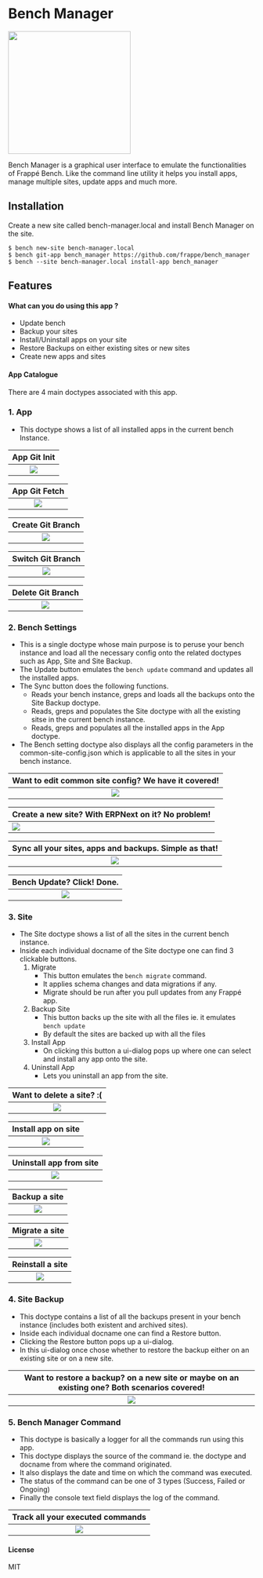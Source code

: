 # Bench Manager
<img src="bench_manager/public/images/fa-gamepad.svg" width="250">

Bench Manager is a graphical user interface to emulate the functionalities of Frappé Bench. Like the command line utility it helps you install apps, manage multiple sites, update apps and much more.

## Installation

Create a new site called bench-manager.local and install Bench Manager on the site. 

```
$ bench new-site bench-manager.local
$ bench git-app bench_manager https://github.com/frappe/bench_manager
$ bench --site bench-manager.local install-app bench_manager
```

## Features

#### What can you do using this app ?
- Update bench
- Backup your sites
- Install/Uninstall apps on your site
- Restore Backups on either existing sites or new sites
- Create new apps and sites

#### App Catalogue

There are 4 main doctypes associated with this app. 

### 1. App

- This doctype shows a list of all installed apps in the current bench Instance.

| App Git Init                                   |
| :--------------------------------------------: |
| ![](bench_manager/public/images/app-init.gif)  |

| App Git Fetch                                        |
| :--------------------------------------------------: |
| ![](bench_manager/public/images/app-fetch.gif)   |

| Create Git Branch                                   |
| :-------------------------------------------------: |
| ![](bench_manager/public/images/app-new_branch.gif) |

| Switch Git Branch                                      |
| :---------------------------------------------------:  |
| ![](bench_manager/public/images/app-switch_branch.gif) |

| Delete Git Branch                                             |
| :-----------------------------------------------------------: |
| ![](bench_manager/public/images/app-delete_branch.gif)        |

### 2. Bench Settings

- This is a single doctype whose main purpose is to peruse your bench instance and load all the necessary config onto the related doctypes such as App, Site and Site Backup.
- The Update button emulates the ``` bench update ``` command and updates all the installed apps.
- The Sync button does the following functions.
  - Reads your bench instance, greps and loads all the backups onto the Site Backup doctype.
  - Reads, greps and populates the Site doctype with all the existing sitse in the current bench instance.
  - Reads, greps and populates all the installed apps in the App doctype.
- The Bench setting doctype also displays all the config parameters in the common-site-config.json which is applicable to all 
  the sites in your bench instance.

| Want to edit common site config? We have it covered!       |
| :--------------------------------------------------------: |
| ![](bench_manager/public/images/bench_settings-overview.gif)    |

| Create a new site? With ERPNext on it? No problem!   |
| :--------------------------------------------------- |
| ![](bench_manager/public/images/bench_settings-new_site.gif)   |

| Sync all your sites, apps and backups. Simple as that! | 
| :----------------------------------------------------: |
| ![](bench_manager/public/images/bench_settings-sync.gif)              |

| Bench Update? Click! Done.                            |
| :---------------------------------------------------: |
| ![](bench_manager/public/images/bench_settings-update.gif)     |

### 3. Site

* The Site doctype shows a list of all the sites in the current bench instance.
* Inside each individual docname of the Site doctype one can find 3 clickable buttons.
  1. Migrate
      * This button emulates the ```bench migrate``` command.
      * It applies schema changes and data migrations if any.
      * Migrate should be run after you pull updates from any Frappé app.
  2. Backup Site 
      * This button backs up the site with all the files ie. it emulates ``` bench update ```
      * By default the sites are backed up with all the files
  3. Install App
      * On clicking this button a ui-dialog pops up where one can select and install any app onto the site.
  4. Uninstall App
      * Lets you uninstall an app from the site. 

| Want to delete a site? :(                           |
| :-------------------------------------------------: |
| ![](bench_manager/public/images/site-drop_site.gif)      |

| Install app on site                                      |
| :---------------------------------------------------:    |
| ![](bench_manager/public/images/site-install_app.gif) | 

| Uninstall app from site                                         |
| :-------------------------------------------------------------: |
| ![](bench_manager/public/images/site-uninstall_app.gif)              |

| Backup a site                                       |
| :-------------------------------------------------: |
| ![](bench_manager/public/images/site-backup.gif)    |

| Migrate a site                                        |
| :---------------------------------------------------: |
| ![](bench_manager/public/images/site-migrate.gif)     |

| Reinstall a site                                                |
| :-------------------------------------------------------------: |
| ![](bench_manager/public/images/site-reinstall.gif)             |

### 4. Site Backup

- This doctype contains a list of all the backups present in your bench instance (includes both existent and archived sites).
- Inside each individual docname one can find a Restore button.
- Clicking the Restore button pops up a ui-dialog.
- In this ui-dialog once chose whether to restore the backup either on an existing site or on a new site.

| Want to restore a backup? on a new site or maybe on an existing one? Both scenarios covered!  |
| :-------------------------------------------------------------------------------------------: |
| ![](bench_manager/public/images/site_backup-restore.gif)                                             |

### 5. Bench Manager Command

- This doctype is basically a logger for all the commands run using this app.
- This doctype displays the source of the command ie. the doctype and docname from where the command originated.
- It also displays the date and time on which the command was executed.
- The status of the command can be one of 3 types (Success, Failed or Ongoing)
- Finally the console text field displays the log of the command.

| Track all your executed commands                             |
| :----------------------------------------------------------: |
| ![](bench_manager/public/images/bench_manager_command-overview.gif)   |


#### License

MIT
